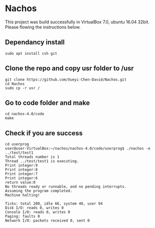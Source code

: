 # Nachos

This project was build successfully in VirtualBox 7.0, ubuntu 16.04 32bit.  
Please flowing the instructions below.


## Dependancy install
```
sudo apt install csh git
```

## Clone the repo and copy usr folder to /usr
```
git clone https://github.com/Xueyi-Chen-David/Nachos.git
cd Nachos
sudo cp -r usr /
```

## Go to code folder and make
```
cd nachos-4.0/code
make
```

## Check if you are success
```
cd userprog
user@user-VirtualBox:~/nachos/nachos-4.0/code/userprog$ ./nachos -e ../test/test1
Total threads number is 1
Thread ../test/test1 is executing.
Print integer:9
Print integer:8
Print integer:7
Print integer:6
return value:0
No threads ready or runnable, and no pending interrupts.
Assuming the program completed.
Machine halting!

Ticks: total 200, idle 66, system 40, user 94
Disk I/O: reads 0, writes 0
Console I/O: reads 0, writes 0
Paging: faults 0
Network I/O: packets received 0, sent 0
```
